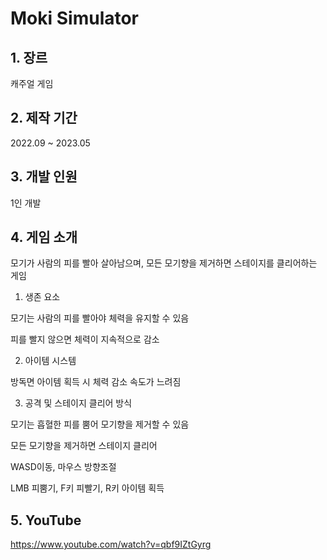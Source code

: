 # Moki Simulator
## 1. 장르 

캐주얼 게임
## 2. 제작 기간 

2022.09 ~ 2023.05
## 3. 개발 인원

1인 개발
## 4. 게임 소개

모기가 사람의 피를 빨아 살아남으며, 모든 모기향을 제거하면 스테이지를 클리어하는 게임

1. 생존 요소
   
  모기는 사람의 피를 빨아야 체력을 유지할 수 있음

  피를 빨지 않으면 체력이 지속적으로 감소

2. 아이템 시스템
   
  방독면 아이템 획득 시 체력 감소 속도가 느려짐

3. 공격 및 스테이지 클리어 방식
   
  모기는 흡혈한 피를 뿜어 모기향을 제거할 수 있음

  모든 모기향을 제거하면 스테이지 클리어


WASD이동, 마우스 방향조절

LMB 피뿜기, F키 피빨기, R키 아이템 획득

## 5. YouTube
<https://www.youtube.com/watch?v=qbf9IZtGyrg>
